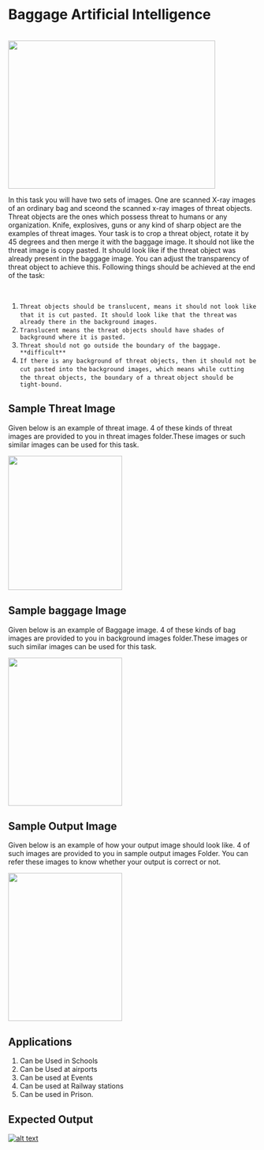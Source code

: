 # Baggage Artificial Intelligence

<BR>
   
<img align = "center" width = "420"  height = "300" src = "https://github.com/varun7860/Artificial-Intelligence/blob/main/Image%20Processing/Baggage%20AI/Assets/Baggage.gif">

<BR>
   
In this task you will have two sets of images. One are scanned X-ray images of an ordinary bag and sceond the scanned x-ray
images of threat objects. Threat objects are the ones which possess threat to humans or any organization. Knife, explosives, guns or
any kind of sharp object are the examples of threat images. Your task is to crop a threat object, rotate it by 45 degrees and then 
merge it with the baggage image. It should not like the threat image is copy pasted. It should look like if the threat object was 
already present in the baggage image. You can adjust the transparency of threat object to achieve this. Following things should be
achieved at the end of the task:

<BR>

1. `Threat objects should be translucent, means it should not look like that it is cut pasted. It should look like that the threat`
   `was already there in the background images.`   
2. `Translucent means the threat objects should have shades of background where it is pasted.`
3. `Threat should not go outside the boundary of the baggage. **difficult**`
4. `If there is any background of threat objects, then it should not be cut pasted into the`
`background images, which means while cutting the threat objects, the boundary of a threat`
`object should be tight-bound.`

## Sample Threat Image

Given below is an example of threat image. 4 of these kinds of threat images are provided to you in threat images folder.These images or such similar
images can be used for this task.

<img align = "center" width = "231"  height = "272" src = "https://github.com/varun7860/Artificial-Intelligence/blob/main/Image%20Processing/Baggage%20AI/Assets/threat.jpg">

## Sample baggage Image

Given below is an example of Baggage image. 4 of these kinds of bag images are provided to you in background images folder.These images or such similar
images can be used for this task.

<img align = "center" width = "231"  height = "300" src = "https://github.com/varun7860/Artificial-Intelligence/blob/main/Image%20Processing/Baggage%20AI/Assets/Bag.jpg">


## Sample Output Image

Given below is an example of how your output image should look like. 4 of such images are provided to you in sample output images 
Folder. You can refer these images to know whether your output is correct or not.

<img align = "center" width = "231"  height = "300" src = "https://github.com/varun7860/Artificial-Intelligence/blob/main/Image%20Processing/Baggage%20AI/Assets/Output%20Image.png">

## Applications 
1. Can be Used in Schools
2. Can be Used at airports
3. Can be used at Events
4. Can be used at Railway stations
5. Can be used in Prison.


## Expected Output
[![alt text][1]][2]

[1]: https://github.com/varun7860/Artificial-Intelligence/blob/main/Image%20Processing/Dino%20T-Rex%20Game%20Using%20Gesture%20Recognition/Assets/Output.png
[2]: https://youtu.be/Jr3z_QA5mb0
